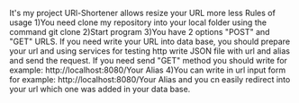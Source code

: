 It's my project URl-Shortener allows resize your URL more less
Rules of usage
1)You need clone my repository into your local folder using the command git clone
2)Start program 
3)You have 2 options "POST" and "GET" URLS. If you need write your URL into data base, you should prepare your url and using services for testing http write JSON file with url and alias and send the request.
If you need send "GET" method you should write for example: http://localhost:8080/Your Alias
4)You can write in url input form for example: http://localhost:8080/Your Alias and you cn easily redirect into your url which one was added in your data base.
